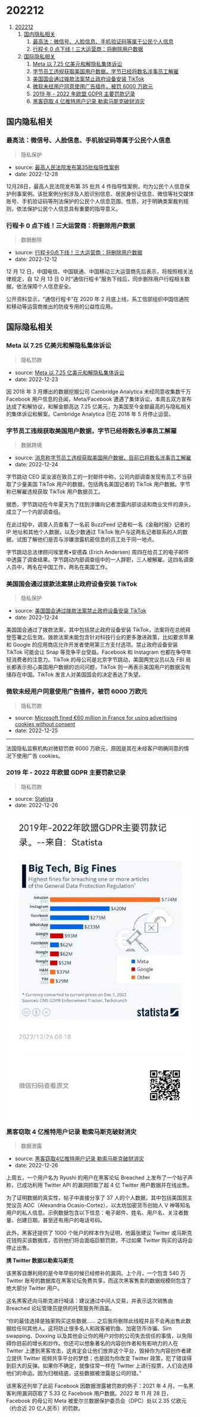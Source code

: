 # 202212

1. [202212](#202212)
    1. [国内隐私相关](#国内隐私相关)
        1. [最高法：微信号、人脸信息、手机验证码等属于公民个人信息](#最高法微信号人脸信息手机验证码等属于公民个人信息)
        2. [行程卡 0 点下线！三大运营商：将删除用户数据](#行程卡-0-点下线三大运营商将删除用户数据)
    2. [国际隐私相关](#国际隐私相关)
        1. [Meta 以 7.25 亿美元和解隐私集体诉讼](#meta-以-725-亿美元和解隐私集体诉讼)
        2. [字节员工违规获取美国用户数据，字节已经将数名涉事员工解雇](#字节员工违规获取美国用户数据字节已经将数名涉事员工解雇)
        3. [美国国会通过拨款法案禁止政府设备安装 TikTok](#美国国会通过拨款法案禁止政府设备安装-tiktok)
        4. [微软未经用户同意使用广告插件，被罚 6000 万欧元](#微软未经用户同意使用广告插件被罚-6000-万欧元)
        5. [2019 年 - 2022 年欧盟 GDPR 主要罚款记录](#2019-年---2022-年欧盟-gdpr-主要罚款记录)
        6. [黑客窃取 4 亿推特用户记录 勒索马斯克破财消灾](#黑客窃取-4-亿推特用户记录-勒索马斯克破财消灾)

## 国内隐私相关

### 最高法：微信号、人脸信息、手机验证码等属于公民个人信息

> 隐私保护

- source: [最高人民法院发布第35批指导性案例](https://mp.weixin.qq.com/s/vvF86a_Thfe_3RUqIoSuKw)
- date: 2022-12-28

12月28日，最高人民法院发布第 35 批共 4 件指导性案例，均为公民个人信息保护刑事案例。该批案例分别涉及人脸识别信息、居民身份证信息、微信等社交媒体账号、手机验证码等刑法保护的公民个人信息范围、性质，对于明确类案裁判规则，依法保护公民个人信息具有重要的指导意义。

### 行程卡 0 点下线！三大运营商：将删除用户数据

> 数据删除

- source: [行程卡0点下线！三大运营商：将删除用户数据](https://www.sohu.com/a/616616572_119666)
- date: 2022-12-12

12 月 12 日，中国电信、中国联通、中国移动三大运营商先后表示，将按照相关法律规定，自 12 月 13 日 0 时“通信行程卡”服务下线后，同步删除用户行程相关数据，依法保障个人信息安全。

公开资料显示，“通信行程卡”在 2020 年 2 月底上线，系工信部组织中国信通院和移动等运营商推出的防疫专用的公益性应用。

## 国际隐私相关

### Meta 以 7.25 亿美元和解隐私集体诉讼

> 隐私罚款

- source: [Meta 以 7.25 亿美元和解隐私集体诉讼](https://www.solidot.org/story?sid=73744)
- date: 2022-12-23

因 2018 年 3 月爆出的数据挖掘公司 Cambridge Analytica 未经同意收集数千万 Facebook 用户信息的丑闻，Meta/Facebook 遭遇了集体诉讼，本周五双方宣布达成了和解协议，和解金额高达 7.25 亿美元，为美国至今金额最高的与隐私相关的集体诉讼和解案。Cambridge Analytica 已在 2018 年 5 月停止运营。

### 字节员工违规获取美国用户数据，字节已经将数名涉事员工解雇

> 数据跨境

- source: [消息称字节员工违规获取美国用户数据，目前已将数名涉事员工解雇](https://new.qq.com/rain/a/20221224A02O7V00)
- date: 2022-12-24

字节跳动 CEO 梁汝波在致员工的一封邮件中称，公司内部调查发现有员工不当获取了少量美国 TikTok 用户的数据，包括两名美国记者的 TikTok 用户数据。字节称已解雇违规获取 TikTok 用户数据员工。

据悉，字节跳动在今年夏天为了找到涉嫌向记者泄露内部谈话和商业文件的源头，成立了一个内部调查组。

在此过程中，调查人员查看了一名前 BuzzFeed 记者和一名《金融时报》记者的 IP 地址和其他个人数据，以及少数通过 TikTok 账户与这两名记者联系的人的数据，试图了解他们是否与涉嫌泄露机密信息的员工处于同一地点。

字节跳动总法律顾问埃里希•安德森 (Erich Andersen) 周四在给员工的电子邮件中透露了调查结果。字节跳动内部调查组中的一人辞职，三人被解雇。这四名调查人员中，两名在中国工作，两名在美国工作。

### 美国国会通过拨款法案禁止政府设备安装 TikTok

> 隐私保护

- source: [美国国会通过拨款法案禁止政府设备安装 TikTok](https://www.solidot.org/story?sid=73749)
- date: 2022-12-24

美国国会通过了拨款法案，其中包括禁止政府设备安装 TikTok，法案将在总统拜登签署之后生效。拨款法案未能包含针对科技行业的更多激进政策，比如要求苹果和 Google 的应用商店允许开发者使用第三方支付选项。禁止政府设备安装 TikTok 可能会让 Snap 等竞争平台受益。Facebook 和 Instagram 也都在争夺年轻消费者的注意力。TikTok 的母公司是北京字节跳动，美国两党议员以及 FBI 局长都表示担心美国用户数据的访问问题，TikTok 则一再表示美国用户的数据没有储存在中国。TikTok 发言人对美国国会的决定表达了失望。

### 微软未经用户同意使用广告插件，被罚 6000 万欧元

> 隐私罚款

- source: [Microsoft fined €60 million in France for using advertising cookies without consent](https://securityaffairs.co/wordpress/139982/breaking-news/microsoft-fined-e60m.html)
- date: 2022-12-25
****
法国隐私监察机构对微软罚款 6000 万欧元，原因是其在未经客户明确同意的情况下使用广告 cookies。

### 2019 年 - 2022 年欧盟 GDPR 主要罚款记录

> 隐私罚款

- source: [Statista](https://weibo.com/1787567623/MllWgCL3a)
- date: 2022-12-26

![2019-2022-fine](../files/assets/2019-2022-fine.jpeg)

### 黑客窃取 4 亿推特用户记录 勒索马斯克破财消灾

> 数据泄露

- source: [黑客窃取4亿推特用户记录 勒索马斯克破财消灾](https://tech.ifeng.com/c/8M47fxEC8E4)
- date: 2022-12-26

上周五，一个用户名为 Ryushi 的用户在黑客论坛 Breached 上发布了一个帖子声称，已成功利用 Twitter API 的漏洞抓取了超 4 亿 Twitter 用户数据并在线出售。

为了证明数据的真实性，帖子中直接分享了 37 人的个人数据，其中包括美国民主党议员 AOC（Alexandria Ocasio-Cortez）、以太坊加密货币创始人 V 神等知名用户的私人信息。示例数据包含以下信息：电子邮件、姓名、用户名、关注者数量、创建日期，甚至还有用户的电话号码。

此外，黑客还提供了 1000 个账户的样本作为证明，他嚣张建议 Twitter 或马斯克花钱购买该数据库，否则他们将会面临巨额罚款，不过如果 Twitter 购买的话将会停止出售。

**携 Twitter 数据以勒索马斯克**

该黑客自爆利用的是今年早些时候已经修补的漏洞。上个月，一个包含 540 万 Twitter 账号的数据库在黑客论坛免费共享，而这次黑客售卖的数据规模则包含了绝大部分 Twitter 用户。

这名黑客还向马斯克进行喊话：建议通过中间人交易，并表示这次销售由 Breached 论坛管理员提供的托管服务所涵盖。

“你的最佳选择是独家购买这些数据...... 之后我将删除此线程并且不会再出售此数据给任何其他人。这将防止很多名人和政客被钓鱼、加密货币诈骗、Sim swapping、Doxxing 以及其他会让你的用户对你的公司失去信任的事情，以免阻碍你目前的增长和炒作。你还可以想象著名的内容创作者和有影响力的人在 Twitter 上遭到黑客攻击，这肯定会让他们放弃这个平台，毁掉你为内容创作者建立提供 Twitter 视频共享平台的梦想；也是因为你改变 Twitter 政策，犯了错误得到巨大的反弹。如果你不确定，就像往常一样在 Twitter 上进行投票，人们会选择他们的命运。因为归根结底，这些数据被泄露是公司的错。”

该黑客还列举了此前 Facebook 因数据泄露被罚款的例子：2021 年 4 月，一名黑客利用漏洞窃取了 5.33 亿 Facebook 用户数据。2022 年 11 月 28 日，Facebook 的母公司 Meta 被爱尔兰数据保护委员会（DPC）处以 2.35 亿欧元（约合近 20 亿人民币）的罚款。
